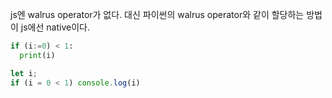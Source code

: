 js엔 walrus operator가 없다.
대신 파이썬의 walrus operator와 같이 할당하는 방법이 js에선 native이다.

```python
if (i:=0) < 1:
  print(i)
```
```javascript
let i;
if (i = 0 < 1) console.log(i)
```
